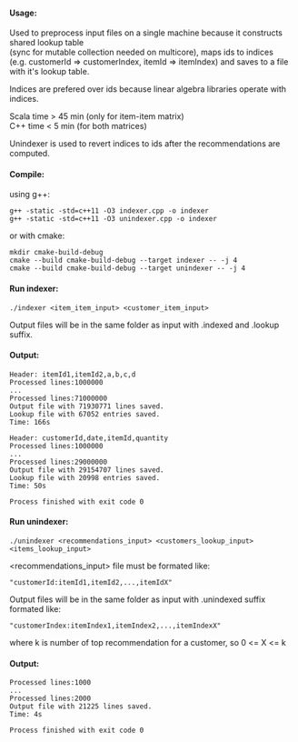 #### Usage:

Used to preprocess input files on a single machine because it constructs shared lookup table \
(sync for mutable collection needed on multicore), maps ids to indices \
(e.g. customerId => customerIndex, itemId => itemIndex) and saves to a file with it's lookup table. 

Indices are prefered over ids because linear algebra libraries operate with indices.

Scala time > 45 min (only for item-item matrix)\
C++   time < 5 min  (for both matrices)

Unindexer is used to revert indices to ids after the recommendations are computed.

#### Compile:

using g++:

```
g++ -static -std=c++11 -O3 indexer.cpp -o indexer
g++ -static -std=c++11 -O3 unindexer.cpp -o indexer
```


or with cmake:

```
mkdir cmake-build-debug
cmake --build cmake-build-debug --target indexer -- -j 4
cmake --build cmake-build-debug --target unindexer -- -j 4
```

#### Run indexer:

```./indexer <item_item_input> <customer_item_input>```

Output files will be in the same folder as input with .indexed and .lookup suffix.

#### Output:
```
Header: itemId1,itemId2,a,b,c,d
Processed lines:1000000
...
Processed lines:71000000
Output file with 71930771 lines saved.
Lookup file with 67052 entries saved.
Time: 166s

Header: customerId,date,itemId,quantity
Processed lines:1000000
...
Processed lines:29000000
Output file with 29154707 lines saved.
Lookup file with 20998 entries saved.
Time: 50s

Process finished with exit code 0
```

#### Run unindexer:

```./unindexer <recommendations_input> <customers_lookup_input> <items_lookup_input>```

<recommendations_input> file must be formated like:

```"customerId:itemId1,itemId2,...,itemIdX"```

Output files will be in the same folder as input with .unindexed suffix formated like:

```"customerIndex:itemIndex1,itemIndex2,...,itemIndexX"```
 
where k  is number of top recommendation for a customer, so 0 <= X <= k

#### Output:
```
Processed lines:1000
...
Processed lines:2000
Output file with 21225 lines saved.
Time: 4s

Process finished with exit code 0
```
